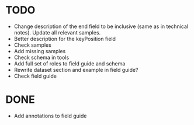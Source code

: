 # TODO

- Change description of the end field to be inclusive (same as in technical notes). Update all relevant samples.
- Better description for the keyPosition field
- Check samples
- Add missing samples
- Check schema in tools
- Add full set of roles to field guide and schema
- Rewrite dataset section and example in field guide?
- Check field guide

# DONE

- Add annotations to field guide

